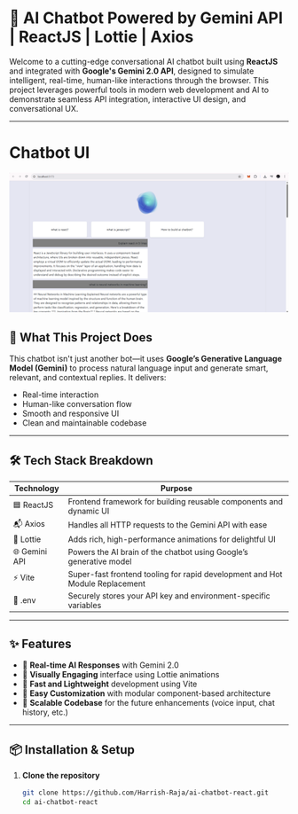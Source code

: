 # 🚀 AI Chatbot Powered by Gemini API | ReactJS | Lottie | Axios

Welcome to a cutting-edge conversational AI chatbot built using **ReactJS** and integrated with **Google's Gemini 2.0 API**, designed to simulate intelligent, real-time, human-like interactions through the browser. This project leverages powerful tools in modern web development and AI to demonstrate seamless API integration, interactive UI design, and conversational UX.

---

# Chatbot UI
![Chatbot UI](https://raw.githubusercontent.com/Harrish-Raja/ai-chatbot-react/main/src/assets/chat-ui.png)



## 🧠 What This Project Does

This chatbot isn't just another bot—it uses **Google’s Generative Language Model (Gemini)** to process natural language input and generate smart, relevant, and contextual replies. It delivers:
- Real-time interaction  
- Human-like conversation flow  
- Smooth and responsive UI  
- Clean and maintainable codebase

---

## 🛠️ Tech Stack Breakdown

| Technology    | Purpose                                                                      |
|---------------|------------------------------------------------------------------------------|
| 🟦 ReactJS     | Frontend framework for building reusable components and dynamic UI           |
| 📬 Axios       | Handles all HTTP requests to the Gemini API with ease                        |
| 🎨 Lottie      | Adds rich, high-performance animations for delightful UI                     |
| 🌐 Gemini API  | Powers the AI brain of the chatbot using Google’s generative model           |
| ⚡ Vite         | Super-fast frontend tooling for rapid development and Hot Module Replacement |
| 🔐 .env         | Securely stores your API key and environment-specific variables              |

---

## ✨ Features

- 🔹 **Real-time AI Responses** with Gemini 2.0  
- 🔹 **Visually Engaging** interface using Lottie animations  
- 🔹 **Fast and Lightweight** development using Vite  
- 🔹 **Easy Customization** with modular component-based architecture  
- 🔹 **Scalable Codebase** for the future enhancements (voice input, chat history, etc.)

---

## 📦 Installation & Setup

1. **Clone the repository**
   ```bash
   git clone https://github.com/Harrish-Raja/ai-chatbot-react.git
   cd ai-chatbot-react
